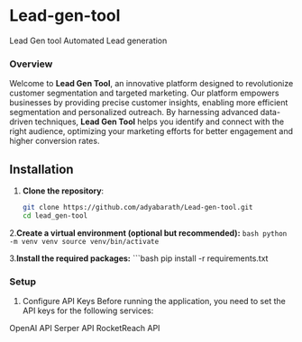 # Lead-gen-tool
Lead Gen tool Automated Lead generation
### Overview
Welcome to **Lead Gen Tool**, an innovative platform designed to revolutionize customer segmentation and targeted marketing. Our platform empowers businesses by providing precise customer insights, enabling more efficient segmentation and personalized outreach. By harnessing advanced data-driven techniques, **Lead Gen Tool** helps you identify and connect with the right audience, optimizing your marketing efforts for better engagement and higher conversion rates.

## Installation

1. **Clone the repository**:
   ```bash
   git clone https://github.com/adyabarath/Lead-gen-tool.git
   cd lead_gen-tool

2.**Create a virtual environment (optional but recommended):**
      ```bash
      python -m venv venv
      source venv/bin/activate ```

3.**Install the required packages:**
    ```bash
    pip install -r requirements.txt

### Setup
1. Configure API Keys
Before running the application, you need to set the API keys for the following services:

OpenAI API
Serper API
RocketReach API
